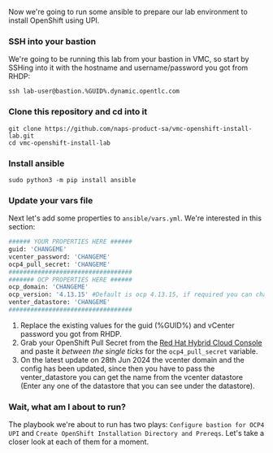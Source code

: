 Now we're going to run some ansible to prepare our lab environment to install OpenShift using UPI.

### SSH into your bastion
We're going to be running this lab from your bastion in VMC, so start by SSHing into it with the hostname and username/password you got from RHDP:
```execute
ssh lab-user@bastion.%GUID%.dynamic.opentlc.com
```

### Clone this repository and cd into it
```execute
git clone https://github.com/naps-product-sa/vmc-openshift-install-lab.git
cd vmc-openshift-install-lab
```

### Install ansible
```execute
sudo python3 -m pip install ansible
```

### Update your vars file
Next let's add some properties to `ansible/vars.yml`. We're interested in this section:
```bash
###### YOUR PROPERTIES HERE ######
guid: 'CHANGEME'
vcenter_password: 'CHANGEME'
ocp4_pull_secret: 'CHANGEME'
##################################
####### OCP PROPERTIES HERE ######
ocp_domain: 'CHANGEME'
ocp_version: '4.13.15' #Default is ocp 4.13.15, if required you can change it based on your need. 
venter_datastore: 'CHANGEME'
##################################
```
1. Replace the existing values for the guid (%GUID%) and vCenter password you got from RHDP.
2. Grab your OpenShift Pull Secret from the [Red Hat Hybrid Cloud Console](https://console.redhat.com/openshift/install/vsphere/agent-based) and paste it *between the single ticks* for the `ocp4_pull_secret` variable.
3. On the latest update on 28th Jun 2024 the vcenter domain and the config has been updated, since then you have to pass the venter_datastore you can get the name from the vcenter datastore (Enter any one of the datastore that you can see under the datastore). 

### Wait, what am I about to run?
The playbook we're about to run has two plays: `Configure bastion for OCP4 UPI` and `Create OpenShift Installation Directory and Prereqs`. Let's take a closer look at each of them for a moment.
